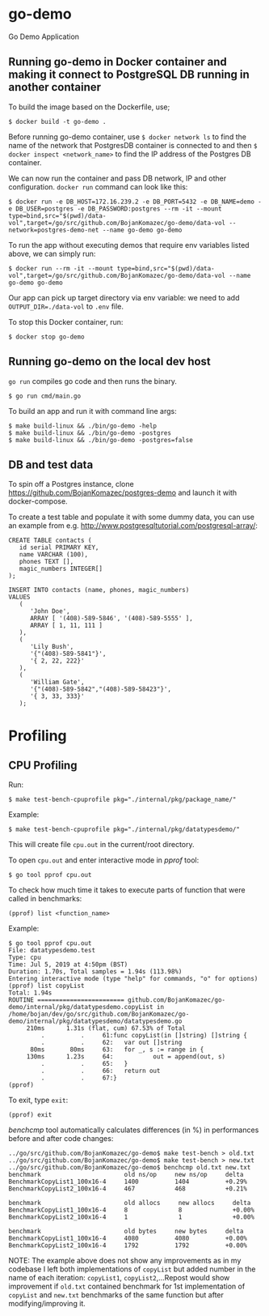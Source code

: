 # go-demo
Go Demo Application

## Running go-demo in Docker container and making it connect to PostgreSQL DB running in another container


To build the image based on the Dockerfile, use;
```
$ docker build -t go-demo .
```

Before running go-demo container, use `$ docker network ls` to find the name of the network that PostgresDB container is connected to and then `$ docker inspect <network_name>` to find the IP address of the Postgres DB container.

We can now run the container and pass DB network, IP and other configuration. `docker run` command can look like this:
```
$ docker run -e DB_HOST=172.16.239.2 -e DB_PORT=5432 -e DB_NAME=demo -e DB_USER=postgres -e DB_PASSWORD:postgres --rm -it --mount type=bind,src="$(pwd)/data-vol",target=/go/src/github.com/BojanKomazec/go-demo/data-vol --network=postgres-demo-net --name go-demo go-demo
```

To run the app without executing demos that require env variables listed above, we can simply run:
```
$ docker run --rm -it --mount type=bind,src="$(pwd)/data-vol",target=/go/src/github.com/BojanKomazec/go-demo/data-vol --name go-demo go-demo
```
Our app can pick up target directory via env variable: we need to add `OUTPUT_DIR=./data-vol` to `.env` file.

To stop this Docker container, run:
```
$ docker stop go-demo
```

## Running go-demo on the local dev host

`go run` compiles go code and then runs the binary.

```
$ go run cmd/main.go
```
To build an app and run it with command line args:
```
$ make build-linux && ./bin/go-demo -help
$ make build-linux && ./bin/go-demo -postgres
$ make build-linux && ./bin/go-demo -postgres=false
```


## DB and test data

To spin off a Postgres instance, clone https://github.com/BojanKomazec/postgres-demo and launch it with docker-compose.

To create a test table and populate it with some dummy data, you can use an example from e.g. http://www.postgresqltutorial.com/postgresql-array/:
```
CREATE TABLE contacts (
   id serial PRIMARY KEY,
   name VARCHAR (100),
   phones TEXT [],
   magic_numbers INTEGER[]
);

INSERT INTO contacts (name, phones, magic_numbers)
VALUES
   (
      'John Doe',
      ARRAY [ '(408)-589-5846', '(408)-589-5555' ],
      ARRAY [ 1, 11, 111 ]
   ),
   (
      'Lily Bush',
      '{"(408)-589-5841"}',
      '{ 2, 22, 222}'
   ),
   (
      'William Gate',
      '{"(408)-589-5842","(408)-589-58423"}',
      '{ 3, 33, 333}'
   );
```
# Profiling

## CPU Profiling

Run:
```
$ make test-bench-cpuprofile pkg="./internal/pkg/package_name/"
```
Example:
```
$ make test-bench-cpuprofile pkg="./internal/pkg/datatypesdemo/"
```
This will create file `cpu.out` in the current/root directory.

To open `cpu.out` and enter interactive mode in *pprof* tool:
```
$ go tool pprof cpu.out
```
To check how much time it takes to execute parts of function that were called in benchmarks:
```
(pprof) list <function_name>
```
Example:
```
$ go tool pprof cpu.out
File: datatypesdemo.test
Type: cpu
Time: Jul 5, 2019 at 4:50pm (BST)
Duration: 1.70s, Total samples = 1.94s (113.98%)
Entering interactive mode (type "help" for commands, "o" for options)
(pprof) list copyList
Total: 1.94s
ROUTINE ======================== github.com/BojanKomazec/go-demo/internal/pkg/datatypesdemo.copyList in /home/bojan/dev/go/src/github.com/BojanKomazec/go-demo/internal/pkg/datatypesdemo/datatypesdemo.go
     210ms      1.31s (flat, cum) 67.53% of Total
         .          .     61:func copyList(in []string) []string {
         .          .     62:   var out []string
      80ms       80ms     63:   for _, s := range in {
     130ms      1.23s     64:           out = append(out, s)
         .          .     65:   }
         .          .     66:   return out
         .          .     67:}
(pprof)
```
To exit, type `exit`:
```
(pprof) exit
```

*benchcmp* tool automatically calculates differences (in %) in performances before and after code changes:
```
../go/src/github.com/BojanKomazec/go-demo$ make test-bench > old.txt
../go/src/github.com/BojanKomazec/go-demo$ make test-bench > new.txt
../go/src/github.com/BojanKomazec/go-demo$ benchcmp old.txt new.txt
benchmark                       old ns/op     new ns/op     delta
BenchmarkCopyList1_100x16-4     1400          1404          +0.29%
BenchmarkCopyList2_100x16-4     467           468           +0.21%

benchmark                       old allocs     new allocs     delta
BenchmarkCopyList1_100x16-4     8              8              +0.00%
BenchmarkCopyList2_100x16-4     1              1              +0.00%

benchmark                       old bytes     new bytes     delta
BenchmarkCopyList1_100x16-4     4080          4080          +0.00%
BenchmarkCopyList2_100x16-4     1792          1792          +0.00%
```
NOTE: The example above does not show any improvements as in my codebase I left both implementations of `copyList` but added number in the name of each iteration: `copyList1`, `copyList2`,...Repost would show improvement if `old.txt` contained benchmark for 1st implementation of `copyList` and `new.txt` benchmarks of the same function but after modifying/improving it.
